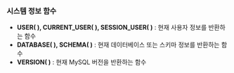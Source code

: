 ### 시스템 정보 함수
- **USER( ), CURRENT_USER( ), SESSION_USER( )** : 현재 사용자 정보를 반환하는 함수 
- **DATABASE( ), SCHEMA( )** : 현재 데이터베이스 또는 스키마 정보를 반환하는 함수 
- **VERSION( )** : 현재 MySQL 버전을 반환하는 함수


